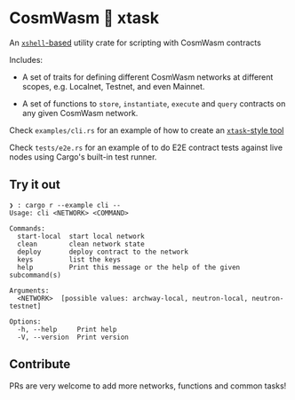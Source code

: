 # CosmWasm 🤝 xtask

An [`xshell`-based](https://github.com/matklad/xshell) utility crate for scripting with CosmWasm contracts

Includes: 

- A set of traits for defining different CosmWasm networks at different scopes, e.g. Localnet, Testnet, and even Mainnet.

- A set of functions to `store`, `instantiate`, `execute` and `query` contracts on any given CosmWasm network.

Check `examples/cli.rs` for an example of how to create an [`xtask`-style tool](https://github.com/matklad/cargo-xtask)

Check `tests/e2e.rs` for an example of to do E2E contract tests against live nodes using Cargo's built-in test runner.

## Try it out

```
❯ : cargo r --example cli --
Usage: cli <NETWORK> <COMMAND>

Commands:
  start-local  start local network
  clean        clean network state
  deploy       deploy contract to the network
  keys         list the keys
  help         Print this message or the help of the given subcommand(s)

Arguments:
  <NETWORK>  [possible values: archway-local, neutron-local, neutron-testnet]

Options:
  -h, --help     Print help
  -V, --version  Print version
```

## Contribute

PRs are very welcome to add more networks, functions and common tasks!
